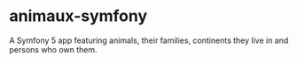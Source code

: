 # animaux-symfony
A Symfony 5 app featuring animals, their families, continents they live in and persons who own them.
